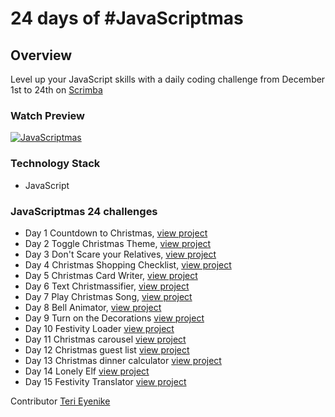 # 24 days of #JavaScriptmas

## Overview
Level up your JavaScript skills with a daily coding challenge from December 1st to 24th on [Scrimba](https://scrimba.com/learn/javascriptmas2021)

### Watch Preview
[![JavaScriptmas](https://user-images.githubusercontent.com/25850598/144466102-a5f27c64-334a-405b-8c49-342f8d48bdcf.png)](https://youtu.be/CsoujaMhl4g)

### Technology Stack
- JavaScript

### JavaScriptmas 24 challenges
- Day 1 Countdown to Christmas, [view project](https://codepen.io/terieyenike/pen/PoJwvrm)
- Day 2 Toggle Christmas Theme, [view project](https://codepen.io/terieyenike/pen/jOGPoYm)
- Day 3 Don't Scare your Relatives, [view project](https://codepen.io/terieyenike/pen/WNZvqrd)
- Day 4 Christmas Shopping Checklist, [view project](https://codepen.io/terieyenike/pen/oNGjPXB)
- Day 5 Christmas Card Writer, [view project](https://codepen.io/terieyenike/pen/zYEvyVw)
- Day 6 Text Christmassifier, [view project](https://codepen.io/terieyenike/pen/XWeXpzo)
- Day 7 Play Christmas Song, [view project](https://codepen.io/terieyenike/pen/oNGxvqy)
- Day 8 Bell Animator, [view project](https://codepen.io/terieyenike/pen/oNGxvqy)
- Day 9 Turn on the Decorations [view project](https://codepen.io/terieyenike/pen/ExwywRW)
- Day 10 Festivity Loader [view project](https://codepen.io/terieyenike/pen/vYeXzWO)
- Day 11 Christmas carousel [view project](https://codepen.io/terieyenike/pen/YzrpEKE)
- Day 12 Christmas guest list [view project](https://codepen.io/terieyenike/pen/rNGWpGv)
- Day 13 Christmas dinner calculator [view project](https://codepen.io/terieyenike/pen/eYGBVVw)
- Day 14 Lonely Elf [view project](https://codepen.io/terieyenike/pen/XWeRpMv)
- Day 15 Festivity Translator [view project](https://codepen.io/terieyenike/pen/oNGWBqY)

Contributor
[Teri Eyenike](https://twitter.com/terieyenike)
